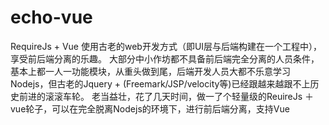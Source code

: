 # echo-vue
RequireJs + Vue
使用古老的web开发方式（即UI层与后端构建在一个工程中），享受前后端分离的乐趣。
大部分中小作坊都不具备前后端完全分离的人员条件，基本上都一人一功能模块，从重头做到尾，后端开发人员大都不乐意学习Nodejs，但古老的Jquery + (Freemark/JSP/velocity等)已经跟越来越跟不上历史前进的滚滚车轮。
老当益壮，花了几天时间，做一了个轻量级的ReuireJs ＋ vue轮子，可以在完全脱离Nodejs的环境下，进行前后端分离，支持Vue
